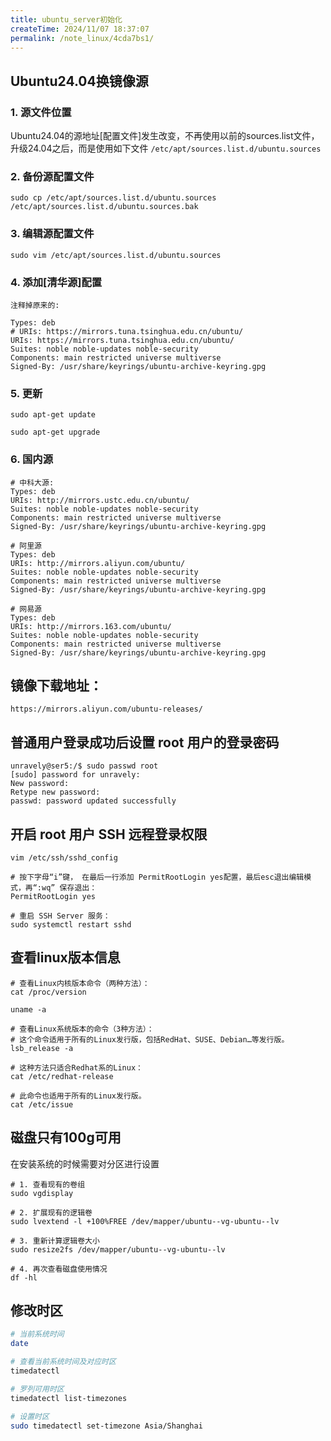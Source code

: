 ```yaml
---
title: ubuntu_server初始化
createTime: 2024/11/07 18:37:07
permalink: /note_linux/4cda7bs1/
---
```


## Ubuntu24.04换镜像源

### 1. 源文件位置

Ubuntu24.04的源地址[配置文件]发生改变，不再使用以前的sources.list文件，升级24.04之后，而是使用如下文件
`/etc/apt/sources.list.d/ubuntu.sources`

### 2. 备份源配置文件

```shell
sudo cp /etc/apt/sources.list.d/ubuntu.sources  /etc/apt/sources.list.d/ubuntu.sources.bak
```

### 3. 编辑源配置文件

```shell
sudo vim /etc/apt/sources.list.d/ubuntu.sources
```

### 4. 添加[清华源]配置

```shell
注释掉原来的:

Types: deb
# URIs: https://mirrors.tuna.tsinghua.edu.cn/ubuntu/
URIs: https://mirrors.tuna.tsinghua.edu.cn/ubuntu/
Suites: noble noble-updates noble-security
Components: main restricted universe multiverse
Signed-By: /usr/share/keyrings/ubuntu-archive-keyring.gpg
```

### 5. 更新

```shell
sudo apt-get update

sudo apt-get upgrade

```

### 6. 国内源
```shell
# 中科大源: 
Types: deb
URIs: http://mirrors.ustc.edu.cn/ubuntu/
Suites: noble noble-updates noble-security
Components: main restricted universe multiverse
Signed-By: /usr/share/keyrings/ubuntu-archive-keyring.gpg

# 阿里源
Types: deb
URIs: http://mirrors.aliyun.com/ubuntu/
Suites: noble noble-updates noble-security
Components: main restricted universe multiverse
Signed-By: /usr/share/keyrings/ubuntu-archive-keyring.gpg

# 网易源 
Types: deb
URIs: http://mirrors.163.com/ubuntu/
Suites: noble noble-updates noble-security
Components: main restricted universe multiverse
Signed-By: /usr/share/keyrings/ubuntu-archive-keyring.gpg

```



## 镜像下载地址：
```shell
https://mirrors.aliyun.com/ubuntu-releases/
```

## 普通用户登录成功后设置 root 用户的登录密码
```shell
unravely@ser5:/$ sudo passwd root
[sudo] password for unravely: 
New password: 
Retype new password: 
passwd: password updated successfully
```

## 开启 root 用户 SSH 远程登录权限
```shell
vim /etc/ssh/sshd_config

# 按下字母“i”键， 在最后一行添加 PermitRootLogin yes配置，最后esc退出编辑模式，再“:wq” 保存退出：
PermitRootLogin yes

# 重启 SSH Server 服务：
sudo systemctl restart sshd
```



## 查看linux版本信息

```shell
# 查看Linux内核版本命令（两种方法）：
cat /proc/version

uname -a

# 查看Linux系统版本的命令（3种方法）：
# 这个命令适用于所有的Linux发行版，包括RedHat、SUSE、Debian…等发行版。
lsb_release -a

# 这种方法只适合Redhat系的Linux：
cat /etc/redhat-release

# 此命令也适用于所有的Linux发行版。
cat /etc/issue
```



## 磁盘只有100g可用

在安装系统的时候需要对分区进行设置

```shell
# 1. 查看现有的卷组
sudo vgdisplay

# 2. 扩展现有的逻辑卷
sudo lvextend -l +100%FREE /dev/mapper/ubuntu--vg-ubuntu--lv

# 3. 重新计算逻辑卷大小
sudo resize2fs /dev/mapper/ubuntu--vg-ubuntu--lv
 
# 4. 再次查看磁盘使用情况
df -hl

```



## 修改时区

```bash
# 当前系统时间
date

# 查看当前系统时间及对应时区
timedatectl

# 罗列可用时区
timedatectl list-timezones

# 设置时区
sudo timedatectl set-timezone Asia/Shanghai
```
